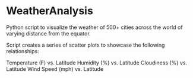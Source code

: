 # WeatherAnalysis
Python script to visualize the weather of 500+ cities across the world of varying distance from the equator.


Script creates a series of scatter plots to showcase the following relationships:

Temperature (F) vs. Latitude
Humidity (%) vs. Latitude
Cloudiness (%) vs. Latitude
Wind Speed (mph) vs. Latitude
